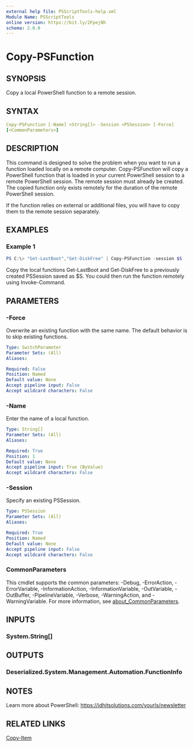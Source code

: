 ```yaml
---
external help file: PSScriptTools-help.xml
Module Name: PSScriptTools
online version: https://bit.ly/2FpejNh
schema: 2.0.0
---
```


# Copy-PSFunction

## SYNOPSIS

Copy a local PowerShell function to a remote session.

## SYNTAX

```yaml
Copy-PSFunction [-Name] <String[]> -Session <PSSession> [-Force]
[<CommonParameters>]
```

## DESCRIPTION

This command is designed to solve the problem when you want to run a function loaded locally on a remote computer. Copy-PSFunction will copy a PowerShell function that is loaded in your current PowerShell session to a remote PowerShell session. The remote session must already be created. The copied function only exists remotely for the duration of the remote PowerShell session.

If the function relies on external or additional files, you will have to copy them to the remote session separately.

## EXAMPLES

### Example 1

```powershell
PS C:\> "Get-LastBoot","Get-DiskFree" | Copy-PSFunction -session $S
```

Copy the local functions Get-LastBoot and Get-DiskFree to a previously created PSSession saved as $S. You could then run the function remotely using Invoke-Command.

## PARAMETERS

### -Force

Overwrite an existing function with the same name. The default behavior is to skip existing functions.

```yaml
Type: SwitchParameter
Parameter Sets: (All)
Aliases:

Required: False
Position: Named
Default value: None
Accept pipeline input: False
Accept wildcard characters: False
```

### -Name

Enter the name of a local function.

```yaml
Type: String[]
Parameter Sets: (All)
Aliases:

Required: True
Position: 1
Default value: None
Accept pipeline input: True (ByValue)
Accept wildcard characters: False
```

### -Session

Specify an existing PSSession.

```yaml
Type: PSSession
Parameter Sets: (All)
Aliases:

Required: True
Position: Named
Default value: None
Accept pipeline input: False
Accept wildcard characters: False
```

### CommonParameters

This cmdlet supports the common parameters: -Debug, -ErrorAction, -ErrorVariable, -InformationAction, -InformationVariable, -OutVariable, -OutBuffer, -PipelineVariable, -Verbose, -WarningAction, and -WarningVariable. For more information, see [about_CommonParameters](http://go.microsoft.com/fwlink/?LinkID=113216).

## INPUTS

### System.String[]

## OUTPUTS

### Deserialized.System.Management.Automation.FunctionInfo

## NOTES

Learn more about PowerShell: https://jdhitsolutions.com/yourls/newsletter

## RELATED LINKS

[Copy-Item]()
